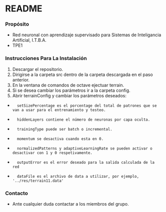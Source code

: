 # README #


### Propósito ###

* Red neuronal con aprendizaje supervisado para Sistemas de Inteligancia Artificial, I.T.B.A.
* TPE1

### Instrucciones Para La Instalación ###

1. Descargar el repositorio.
2. Dirigirse a la carpeta src dentro de la carpeta descargada en el paso anterior.
3. En la ventana de comandos de octave ejectuar terrain.
4. Si se desea cambiar los parámetros ir a la carpeta config.
5. Abrir terrainConfig y cambiar los parámetros deseados:
*		setSizePercentage es el porcentage del total de patrones que se van a usar para el entrenamiento y testeo.
*		hiddenLayers contiene el número de neuronas por capa oculta.
* 		trainingType puede ser batch o incremental.
*		momentum se desactiva cuando esta en 0.
*		normalizedPatterns y adaptiveLearningRate se pueden activar o desactivar con 1 y 0 respetivamente.
*		outputError es el error deseado para la salida calculada de la red
*		dataFile es el archivo de data a utilizar, por ejemplo, '../res/terrain11.data'

### Contacto ###

* Ante cualquier duda contactar a los miembros del grupo.